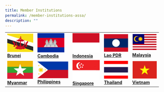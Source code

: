 ```yaml
---
title: Member Institutions
permalink: /member-institutions-assa/
description: ""
---
```

<style>
	.print-content img {
		 width:auto; height:100px; object-fit:cover;
	}
</style>

| | | | | |
|---|---|---|---|---|
| [![Brunei](/images/Flags/brunei.jpg) **Brunei**](/member-institutions/brunei) | [![Cambodia](/images/Flags/cambodia.jpg) **Cambodia**](/member-institutions/cambodia) | [![Indonesia](/images/Flags/indonesia.jpg) **Indonesia**](/member-institutions/indonesia) | [![Lao PDR](/images/Flags/lao.jpg) **Lao PDR**](/member-institutions/lao) | [![Malaysia](/images/Flags/malaysia.jpg) **Malaysia**](/member-institutions/malaysia) |
| [![Myanmar](/images/Flags/myanmar.jpg) **Myanmar**](/member-institutions/myanmar) | [![Philippines](/images/Flags/philippines.jpg) **Philippines**](/member-institutions/philippines) | [![Singapore](/images/Flags/singapore.jpg) **Singapore**](/member-institutions/singapore) | [![Thailand](/images/Flags/thailand.jpg) **Thailand**](/member-institutions/thailand) | [![Vietnam](/images/Flags/vietnam.jpg) **Vietnam**](/member-institutions/vietnam) |